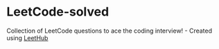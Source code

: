 # LeetCode-solved
Collection of LeetCode questions to ace the coding interview! - Created using [LeetHub](https://github.com/QasimWani/LeetHub)
